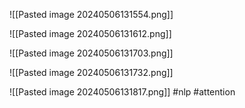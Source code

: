 
![[Pasted image 20240506131554.png]]

![[Pasted image 20240506131612.png]]

![[Pasted image 20240506131703.png]]

![[Pasted image 20240506131732.png]]

![[Pasted image 20240506131817.png]]
#nlp #attention 